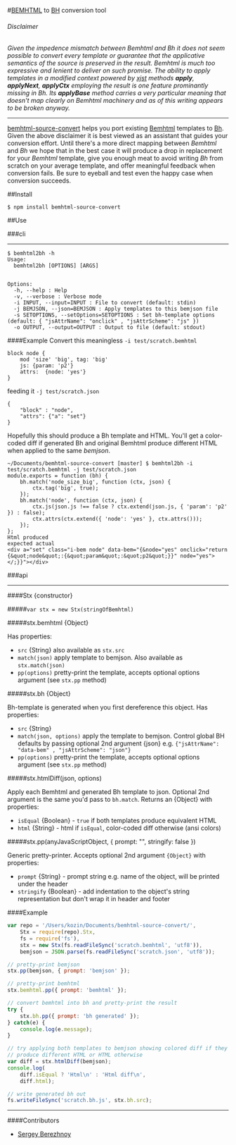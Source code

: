 #[BEMHTML] to [BH] conversion tool
###### Disclaimer ######
_Given the impedence mismatch between Bemhtml and Bh it does not seem possible to convert every template or guarantee that the applicative semantics of the source is preserved in the result. Bemhtml is much too expressive and lenient to deliver on such promise. The ability to apply templates in a modified context powered by [xjst] methods **apply**, **applyNext**, **applyCtx** employing the result is one feature prominantly missing in Bh. Its **applyBase** method carries a very particular meaning that doesn't map clearly on Bemhtml machinery and as of this writing appears to be broken anyway._

----------------------------------------------------------------------------------

[bemhtml-source-convert](https://github.com/vkz/bemhtml-source-convert) helps you port existing [Bemhtml] templates to [Bh]. Given the above disclaimer it is best viewed as an assistant that guides your conversion effort. Until there's a more direct mapping between *Bemhtml* and *Bh* we hope that in the best case it will produce a drop in replacement for your *Bemhtml* template, give you enough meat to avoid writing *Bh* from scratch on your average template, and offer meaningful feedback when conversion fails. Be sure to eyeball and test even the happy case when conversion succeeds.

##Install

```shell
$ npm install bemhtml-source-convert
```

##Use

###cli

----------------------------------------------------------------------------------

```shell
$ bemhtml2bh -h
Usage:
  bemhtml2bh [OPTIONS] [ARGS]


Options:
  -h, --help : Help
  -v, --verbose : Verbose mode
  -i INPUT, --input=INPUT : File to convert (default: stdin)
  -j BEMJSON, --json=BEMJSON : Apply templates to this bemjson file
  -s SETOPTIONS, --setOptions=SETOPTIONS : Set bh-template options (default: { "jsAttrName": "onclick" , "jsAttrScheme": "js" })
  -o OUTPUT, --output=OUTPUT : Output to file (default: stdout)
```

####Example
Convert this meaningless `-i test/scratch.bemhtml`

```
block node {
    mod 'size' 'big', tag: 'big'
    js: {param: 'p2'}
    attrs:  {node: 'yes'}
}
```

feeding it `-j test/scratch.json`

```
{
    "block" : "node",
    "attrs": {"a": "set"}
}
```

Hopefully this should produce a Bh template and HTML. You'll get a color-coded diff if generated Bh and original Bemhtml produce different HTML when applied to the same *bemjson*.

```shell
~/Documents/bemhtml-source-convert [master] $ bemhtml2bh -i test/scratch.bemhtml -j test/scratch.json
module.exports = function (bh) {
    bh.match('node_size_big', function (ctx, json) {
        ctx.tag('big', true);
    });
    bh.match('node', function (ctx, json) {
        ctx.js(json.js !== false ? ctx.extend(json.js, { 'param': 'p2' }) : false);
        ctx.attrs(ctx.extend({ 'node': 'yes' }, ctx.attrs()));
    });
};
Html produced
expected actual
<div a="set" class="i-bem node" data-bem="{&node="yes" onclick="return {&quot;node&quot;:{&quot;param&quot;:&quot;p2&quot;}}" node="yes"></;}}"></div>
```

###api

----------------------------------------------------------------------------------

####Stx {constructor}

#####`var stx = new Stx(stringOfBemhtml)`

#####stx.bemhtml {Object}

Has properties:

  * `src` {String} also available as `stx.src`
  * `match(json)` apply template to bemjson. Also available as `stx.match(json)`
  * `pp(options)` pretty-print the template, accepts optional options argument (see `stx.pp` method)

#####stx.bh {Object}

Bh-template is generated when you first dereference this object. Has properties:

  * `src` {String}
  * `match(json, options)` apply the template to bemjson. Control global BH defaults by passing optional 2nd argument {json} e.g. `{"jsAttrName": "data-bem" , "jsAttrScheme": "json"}`
  * `pp(options)` pretty-print the template, accepts optional options argument (see `stx.pp` method)

#####stx.htmlDiff(json, options)

Apply each Bemhtml and generated Bh template to json. Optional 2nd argument is the same you'd pass to `bh.match`. Returns an {Object} with properties:

  * `isEqual` {Boolean} - `true` if both templates produce equivalent HTML
  * `html` {String} - html if `isEqual`, color-coded diff otherwise (ansi colors)

#####stx.pp(anyJavaScriptObject, { prompt: "", stringify: false })

Generic pretty-printer. Accepts optional 2nd argument `{Object}` with properties:

  * `prompt` {String} - prompt string e.g. name of the object, will be printed under the header
  * `stringify` {Boolean} -  add indentation to the object's string representation but don't wrap it in header and footer

####Example

```javascript
var repo = '/Users/kozin/Documents/bemhtml-source-convert/',
    Stx = require(repo).Stx,
    fs = require('fs'),
    stx = new Stx(fs.readFileSync('scratch.bemhtml', 'utf8')),
    bemjson = JSON.parse(fs.readFileSync('scratch.json', 'utf8'));

// pretty-print bemjson
stx.pp(bemjson, { prompt: 'bemjson' });

// pretty-print bemhtml
stx.bemhtml.pp({ prompt: 'bemhtml' });

// convert bemhtml into bh and pretty-print the result
try {
    stx.bh.pp({ prompt: 'bh generated' });
} catch(e) {
    console.log(e.message);
}

// try applying both templates to bemjson showing colored diff if they
// produce different HTML or HTML otherwise
var diff = stx.htmlDiff(bemjson);
console.log(
    diff.isEqual ? 'Html\n' : 'Html diff\n',
    diff.html);

// write generated bh out
fs.writeFileSync('scratch.bh.js', stx.bh.src);
```

----------------------------------------------

####Contributors
* [Sergey Berezhnoy](https://github.com/veged)

[Bemhtml]:    http://bem.info/tags/bem-core-v2.3.0/#
[Bemhtml/Ru]: http://ru.bem.info/technology/bemhtml/2.3.0/rationale/
[Bh]:         https://github.com/bem/bh
[xjst]:       https://github.com/veged/xjst
